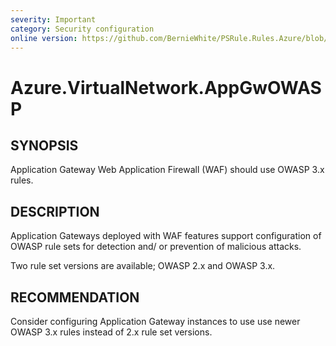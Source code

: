 ```yaml
---
severity: Important
category: Security configuration
online version: https://github.com/BernieWhite/PSRule.Rules.Azure/blob/master/docs/rules/en/Azure.VirtualNetwork.AppGwOWASP.md
---
```


# Azure.VirtualNetwork.AppGwOWASP

## SYNOPSIS

Application Gateway Web Application Firewall (WAF) should use OWASP 3.x rules.

## DESCRIPTION

Application Gateways deployed with WAF features support configuration of OWASP rule sets for detection and/ or prevention of malicious attacks.

Two rule set versions are available; OWASP 2.x and OWASP 3.x.

## RECOMMENDATION

Consider configuring Application Gateway instances to use use newer OWASP 3.x rules instead of 2.x rule set versions.
